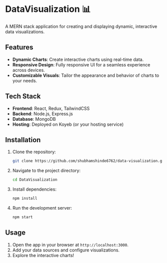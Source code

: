 # DataVisualization 📊

A MERN stack application for creating and displaying dynamic, interactive data visualizations.

## Features

- **Dynamic Charts**: Create interactive charts using real-time data.
- **Responsive Design**: Fully responsive UI for a seamless experience across devices.
- **Customizable Visuals**: Tailor the appearance and behavior of charts to your needs.

## Tech Stack

- **Frontend**: React, Redux, TailwindCSS
- **Backend**: Node.js, Express.js
- **Database**: MongoDB
- **Hosting**: Deployed on Koyeb (or your hosting service)

## Installation

1. Clone the repository:
    ```bash
    git clone https://github.com/shubhamshinde6762/data-visualization.git
    ```
2. Navigate to the project directory:
    ```bash
    cd DataVisualization
    ```
3. Install dependencies:
    ```bash
    npm install
    ```
4. Run the development server:
    ```bash
    npm start
    ```

## Usage

1. Open the app in your browser at `http://localhost:3000`.
2. Add your data sources and configure visualizations.
3. Explore the interactive charts!


